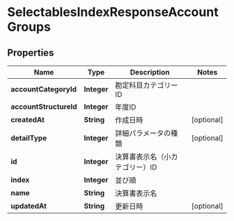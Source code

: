 

# SelectablesIndexResponseAccountGroups


## Properties

| Name | Type | Description | Notes |
|------------ | ------------- | ------------- | -------------|
|**accountCategoryId** | **Integer** | 勘定科目カテゴリーID |  |
|**accountStructureId** | **Integer** | 年度ID |  |
|**createdAt** | **String** | 作成日時 |  [optional] |
|**detailType** | **Integer** | 詳細パラメータの種類 |  [optional] |
|**id** | **Integer** | 決算書表示名（小カテゴリー）ID |  |
|**index** | **Integer** | 並び順 |  |
|**name** | **String** | 決算書表示名 |  |
|**updatedAt** | **String** | 更新日時 |  [optional] |



